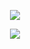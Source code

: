 <p align="center">
  
  <img src="https://github-readme-stats.vercel.app/api?username=dimkagithub&show_icons=true&include_all_commits=true&count_private=true&theme=vision-friendly-dark">
  
</p>

<p align="center">
  
  <img src="https://badges.pufler.dev/visits/dimkagithub/dimkagithub?logo=GitHub&label=Visits&color=success&logoColor=white&style=flat-square">
       
</p>
